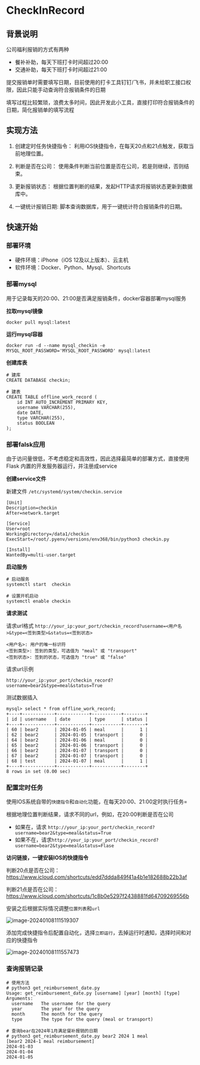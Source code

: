 # CheckInRecord


## 背景说明

公司福利报销的方式有两种

- 餐补补助，每天下班打卡时间超过20:00
- 交通补助，每天下班打卡时间超过21:00

提交报销单时需要填写日期，目前使用的打卡工具钉钉/飞书，并未给职工接口权限，因此只能手动查询符合报销条件的日期

填写过程比较繁琐，浪费太多时间，因此开发此小工具，直接打印符合报销条件的日期，简化报销单的填写流程



## 实现方法

1. 创建定时任务快捷指令： 利用iOS快捷指令，在每天20点和21点触发，获取当前地理位置。

2. 判断是否在公司： 使用条件判断当前位置是否在公司，若是则继续，否则结束。

3. 更新报销状态： 根据位置判断的结果，发起HTTP请求将报销状态更新到数据库中。

4. 一键统计报销日期: 脚本查询数据库，用于一键统计符合报销条件的日期。


## 快速开始

### 部署环境

- 硬件环境：iPhone（iOS 12及以上版本）、云主机
- 软件环境：Docker、Python、Mysql、Shortcuts

### 部署mysql

用于记录每天的20:00、21:00是否满足报销条件，docker容器部署mysql服务

**拉取mysql镜像**

```shell
docker pull mysql:latest
```

**运行mysql容器**

```shell
docker run -d --name mysql_checkin -e MYSQL_ROOT_PASSWORD='MYSQL_ROOT_PASSWORD' mysql:latest
```

**创建库表**

```mysql
# 建库
CREATE DATABASE checkin;

# 建表
CREATE TABLE offline_work_record (
    id INT AUTO_INCREMENT PRIMARY KEY,
    username VARCHAR(255),
    date DATE,
    type VARCHAR(255),
    status BOOLEAN
);
```



### 部署falsk应用

由于访问量很低，不考虑稳定和高效性，因此选择最简单的部署方式，直接使用 Flask 内置的开发服务器运行，并注册成service

**创建service文件**

新建文件 `/etc/systemd/system/checkin.service`

```shell
[Unit]
Description=checkin
After=network.target

[Service]
User=root
WorkingDirectory=/data1/checkin
ExecStart=/root/.pyenv/versions/env368/bin/python3 checkin.py

[Install]
WantedBy=multi-user.target
```

**启动服务**

```shell
# 启动服务
systemctl start  checkin

# 设置开机启动
systemctl enable checkin
```


**请求测试**

请求url格式 `http://your_ip:your_port/checkin_record?username=<用户名>&type=<签到类型>&status=<签到状态>`

```shell
<用户名>: 用户的唯一标识符
<签到类型>: 签到的类型，可选值为 "meal" 或 "transport"
<签到状态>: 签到的状态，可选值为 "true" 或 "false"
```

请求url示例

```
http://your_ip:your_port/checkin_record?username=bear2&type=meal&status=True
```

测试数据插入

```mysql
mysql> select * from offline_work_record;
+----+------------+------------+-----------+--------+
| id | username   | date       | type      | status |
+----+------------+------------+-----------+--------+
| 60 | bear2      | 2024-01-05 | meal      |      1 |
| 62 | bear2      | 2024-01-05 | transport |      0 |
| 64 | bear2      | 2024-01-06 | meal      |      0 |
| 65 | bear2      | 2024-01-06 | transport |      0 |
| 66 | bear2      | 2024-01-07 | transport |      0 |
| 67 | bear2      | 2024-01-07 | transport |      0 |
| 68 | test       | 2024-01-07 | meal      |      1 |
+----+------------+------------+-----------+--------+
8 rows in set (0.00 sec)
```



### 配置定时任务

使用IOS系统自带的`快捷指令`和`自动化`功能，在每天20:00、21:00定时执行任务=

根据地理位置判断结果，请求不同的url，例如，在20:00判断是否在公司

- 如果在，请求 `http://your_ip:your_port/checkin_record?username=bear2&type=meal&status=True`
- 如果不在，请求`http://your_ip:your_port/checkin_record?username=bear2&type=meal&status=Flase`



**访问链接，一键安装IOS的快捷指令**


判断20点是否在公司：https://www.icloud.com/shortcuts/edd7ddda849f41a4b1e182688b22b3af

判断21点是否在公司：https://www.icloud.com/shortcuts/1c8b0e5297f2438881fd64709269556b



安装之后根据实际情况调整`位置列表`和`url`

![image-20240108111519307](https://cdn.jsdelivr.net/gh/opsbear2/ImagesForBlog@master/default/2024-01-08/20240108-111519.png)



添加完成快捷指令后配置自动化，选择`立即运行`，去掉运行时通知，选择时间和对应的快捷指令

![image-20240108111557473](https://cdn.jsdelivr.net/gh/opsbear2/ImagesForBlog@master/default/2024-01-08/20240108-111557.png)


### 查询报销记录

```shell
# 使用方法
# python3 get_reimbursement_date.py 
Usage: get_reimbursement_date.py [username] [year] [month] [type]
Arguments:
  username   The username for the query
  year       The year for the query
  month      The month for the query
  type       The type for the query (meal or transport)
  
# 查询bear在2024年1月满足餐补报销的日期
# python3 get_reimbursement_date.py bear2 2024 1 meal
[bear2 2024-1 meal reimbursement]
2024-01-03
2024-01-04
2024-01-05
```

